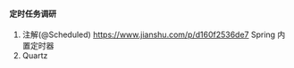 #### 定时任务调研

1. 注解(@Scheduled) 
    https://www.jianshu.com/p/d160f2536de7
    Spring 内置定时器
2. Quartz
